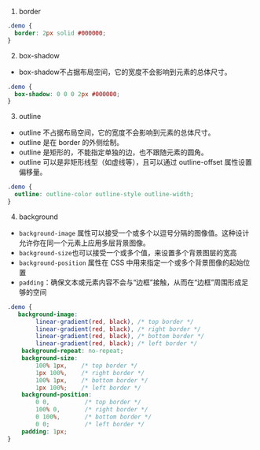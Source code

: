 1. border

```css
.demo {
  border: 2px solid #000000;
}
```

2. box-shadow

- box-shadow不占据布局空间，它的宽度不会影响到元素的总体尺寸。

```css
.demo {
  box-shadow: 0 0 0 2px #000000;
}
```

3. outline

- outline 不占据布局空间，它的宽度不会影响到元素的总体尺寸。
- outline 是在 border 的外侧绘制。
- outline 是矩形的，不能指定单独的边，也不跟随元素的圆角。
- outline 可以是非矩形线型（如虚线等），且可以通过 outline-offset 属性设置偏移量。

```css
.demo {
  outline: outline-color outline-style outline-width;
}
```

4. background

- `background-image` 属性可以接受一个或多个以逗号分隔的图像值。这种设计允许你在同一个元素上应用多层背景图像。
- `background-size`也可以接受一个或多个值，来设置多个背景图层的宽高
- `background-position` 属性在 CSS 中用来指定一个或多个背景图像的起始位置
- `padding`：确保文本或元素内容不会与“边框”接触，从而在“边框”周围形成足够的空间

```css
.demo {
   background-image: 
        linear-gradient(red, black), /* top border */
        linear-gradient(red, black), /* right border */
        linear-gradient(red, black), /* bottom border */
        linear-gradient(red, black); /* left border */
    background-repeat: no-repeat;
    background-size: 
        100% 1px,    /* top border */
        1px 100%,    /* right border */
        100% 1px,    /* bottom border */
        1px 100%;    /* left border */
    background-position: 
        0 0,          /* top border */
        100% 0,       /* right border */
        0 100%,       /* bottom border */
        0 0;          /* left border */
    padding: 1px; 
}
```
